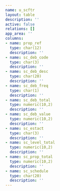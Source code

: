 ```yaml
---
name: u_scftr
layout: table
description: ''
active: false
relations: []
app_area: ''
columns:
- name: prop_ref
  type: char(12)
  description: ''
- name: sc_deb_code
  type: char(3)
  description: ''
- name: sc_deb_desc
  type: char(20)
  description: ''
- name: sc_deb_freq
  type: char(1)
  description: ''
- name: sc_deb_total
  type: numeric(10,2)
  description: ''
- name: sc_deb_value
  type: numeric(10,2)
  description: ''
- name: sc_estact
  type: char(3)
  description: ''
- name: sc_level_total
  type: numeric(10,2)
  description: ''
- name: sc_prop_total
  type: numeric(10,2)
  description: ''
- name: sc_schedule
  type: char(20)
  description: ''
---
```


